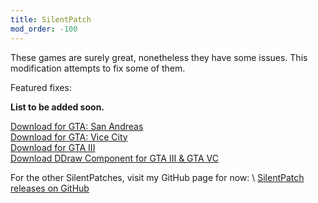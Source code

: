 ```yaml
---
title: SilentPatch
mod_order: -100
---
```

These games are surely great, nonetheless they have some issues. This modification attempts to fix some of them.

Featured fixes:

**List to be added soon.**

<div class="container">
<div class="row form-group"><a href="http://silent.rockstarvision.com/uploads/SilentPatchSA.zip" class="btn btn-primary btn-lg" role="button">Download for GTA: San Andreas</a></div>
<div class="row form-group"><a href="http://silent.rockstarvision.com/uploads/SilentPatchVC.zip" class="btn btn-primary btn-lg" role="button">Download for GTA: Vice City</a></div>
<div class="row form-group"><a href="http://silent.rockstarvision.com/uploads/SilentPatchIII.zip" class="btn btn-primary btn-lg" role="button">Download for GTA III</a></div>
<div class="row form-group"><a href="http://silent.rockstarvision.com/uploads/SilentPatchDDraw.zip" class="btn btn-primary btn-lg" role="button">Download DDraw Component for GTA III & GTA VC</a></div>
</div>

For the other SilentPatches, visit my GitHub page for now: \\
[SilentPatch releases on GitHub](https://github.com/search?q=author%3ACookiePLMonster+topic%3ASilentPatch)